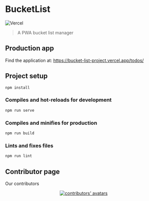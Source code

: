 # BucketList

![Vercel](https://therealsujitk-vercel-badge.vercel.app/?app=bucket-list)

> A PWA bucket list manager

## Production app

Find the application at: https://bucket-list-project.vercel.app/todos/

## Project setup

```
npm install
```

### Compiles and hot-reloads for development

```
npm run serve
```

### Compiles and minifies for production

```
npm run build
```

### Lints and fixes files

```bash
npm run lint
```

## Contributor page

Our contributors

<div align="center">
    <a href="https://github.com/MarvinKweyu/bucket-list/graphs/contributors">
        <img alt="contributors' avatars" src="https://contrib.rocks/image?repo=MarvinKweyu/bucket-list" />
    </a>
</div>
